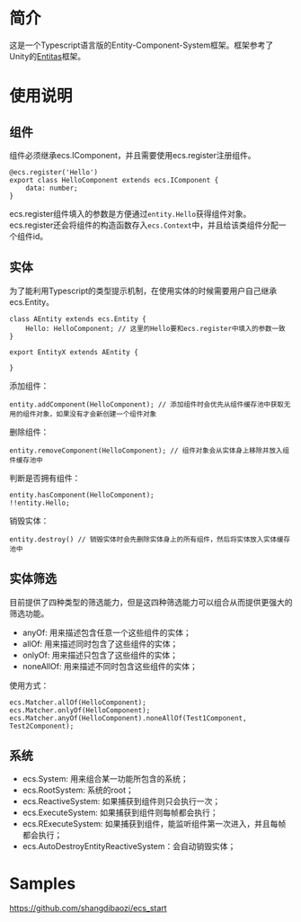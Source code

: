# 简介
这是一个Typescript语言版的Entity-Component-System框架。框架参考了Unity的[Entitas](https://github.com/sschmid/Entitas-CSharp)框架。

# 使用说明
## 组件
组件必须继承ecs.IComponent，并且需要使用ecs.register注册组件。
```
@ecs.register('Hello')
export class HelloComponent extends ecs.IComponent {
    data: number;
}
```
ecs.register组件填入的参数是方便通过```entity.Hello```获得组件对象。ecs.register还会将组件的构造函数存入```ecs.Context```中，并且给该类组件分配一个组件id。

## 实体
为了能利用Typescript的类型提示机制，在使用实体的时候需要用户自己继承ecs.Entity。
```
class AEntity extends ecs.Entity {
    Hello: HelloComponent; // 这里的Hello要和ecs.register中填入的参数一致
}

export EntityX extends AEntity {

}
```

添加组件：
```
entity.addComponent(HelloComponent); // 添加组件时会优先从组件缓存池中获取无用的组件对象，如果没有才会新创建一个组件对象
```

删除组件：
```
entity.removeComponent(HelloComponent); // 组件对象会从实体身上移除并放入组件缓存池中
```

判断是否拥有组件：
```
entity.hasComponent(HelloComponent);
!!entity.Hello;
```

销毁实体：
```
entity.destroy() // 销毁实体时会先删除实体身上的所有组件，然后将实体放入实体缓存池中
```

## 实体筛选
目前提供了四种类型的筛选能力，但是这四种筛选能力可以组合从而提供更强大的筛选功能。
- anyOf: 用来描述包含任意一个这些组件的实体；
- allOf: 用来描述同时包含了这些组件的实体；
- onlyOf: 用来描述只包含了这些组件的实体；
- noneAllOf: 用来描述不同时包含这些组件的实体；

使用方式：
```
ecs.Matcher.allOf(HelloComponent);
ecs.Matcher.onlyOf(HelloComponent);
ecs.Matcher.anyOf(HelloComponent).noneAllOf(Test1Component, Test2Component);
```

## 系统
- ecs.System: 用来组合某一功能所包含的系统；
- ecs.RootSystem: 系统的root；
- ecs.ReactiveSystem: 如果捕获到组件则只会执行一次；
- ecs.ExecuteSystem: 如果捕获到组件则每帧都会执行；
- ecs.RExecuteSystem: 如果捕获到组件，能监听组件第一次进入，并且每帧都会执行；
- ecs.AutoDestroyEntityReactiveSystem：会自动销毁实体；

# Samples
https://github.com/shangdibaozi/ecs_start
